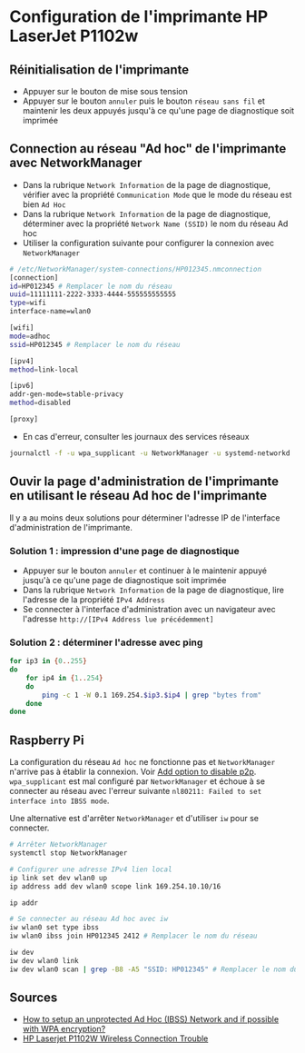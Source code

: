 # Configuration de l'imprimante HP LaserJet P1102w

## Réinitialisation de l'imprimante

- Appuyer sur le bouton de mise sous tension
- Appuyer sur le bouton `annuler` puis le bouton `réseau sans fil` et maintenir les deux appuyés jusqu'à ce qu'une page de diagnostique soit imprimée

## Connection au réseau "Ad hoc" de l'imprimante avec NetworkManager

- Dans la rubrique `Network Information` de la page de diagnostique, vérifier avec la propriété `Communication Mode` que le mode du réseau est bien `Ad Hoc`
- Dans la rubrique `Network Information` de la page de diagnostique, déterminer avec la propriété `Network Name (SSID)` le nom du réseau Ad hoc 
- Utiliser la configuration suivante pour configurer la connexion avec `NetworkManager`

```bash
# /etc/NetworkManager/system-connections/HP012345.nmconnection
[connection]
id=HP012345 # Remplacer le nom du réseau
uuid=11111111-2222-3333-4444-555555555555
type=wifi
interface-name=wlan0

[wifi]
mode=adhoc
ssid=HP012345 # Remplacer le nom du réseau

[ipv4]
method=link-local

[ipv6]
addr-gen-mode=stable-privacy
method=disabled

[proxy]
```

- En cas d'erreur, consulter les journaux des services réseaux
```bash
journalctl -f -u wpa_supplicant -u NetworkManager -u systemd-networkd
```

## Ouvir la page d'administration de l'imprimante en utilisant le réseau Ad hoc de l'imprimante

Il y a au moins deux solutions pour déterminer l'adresse IP de l'interface d'administration de l'imprimante.

### Solution 1 : impression d'une page de diagnostique

- Appuyer sur le bouton `annuler` et continuer à le maintenir appuyé jusqu'à ce qu'une page de diagnostique soit imprimée
- Dans la rubrique `Network Information` de la page de diagnostique, lire l'adresse de la propriété `IPv4 Address`
- Se connecter à l'interface d'administration avec un navigateur avec l'adresse `http://[IPv4 Address lue précédemment]`

### Solution 2 : déterminer l'adresse avec ping

```bash
for ip3 in {0..255} 
do
	for ip4 in {1..254} 
	do
	    ping -c 1 -W 0.1 169.254.$ip3.$ip4 | grep "bytes from"
	done
done
```

## Raspberry Pi

La configuration du réseau `Ad hoc` ne fonctionne pas et `NetworkManager` n'arrive pas à établir la connexion. Voir [Add option to disable p2p](https://gitlab.freedesktop.org/NetworkManager/NetworkManager/-/issues/537).  
`wpa_supplicant` est mal configuré par `NetworkManager` et échoue à se connecter au réseau avec l'erreur suivante `nl80211: Failed to set interface into IBSS mode`.

Une alternative est d'arrêter `NetworkManager` et d'utiliser `iw` pour se connecter.

```bash
# Arrêter NetworkManager
systemctl stop NetworkManager

# Configurer une adresse IPv4 lien local
ip link set dev wlan0 up
ip address add dev wlan0 scope link 169.254.10.10/16

ip addr

# Se connecter au réseau Ad hoc avec iw
iw wlan0 set type ibss
iw wlan0 ibss join HP012345 2412 # Remplacer le nom du réseau

iw dev
iw dev wlan0 link
iw dev wlan0 scan | grep -B8 -A5 "SSID: HP012345" # Remplacer le nom du réseau
```

## Sources

* [How to setup an unprotected Ad Hoc (IBSS) Network and if possible with WPA encryption?](https://raspberrypi.stackexchange.com/a/94048)
* [HP Laserjet P1102W Wireless Connection Trouble](https://h30434.www3.hp.com/t5/Printers-Archive-Read-Only/HP-Laserjet-P1102W-Wireless-Connection-Trouble/m-p/2422555/highlight/true#M128700)

